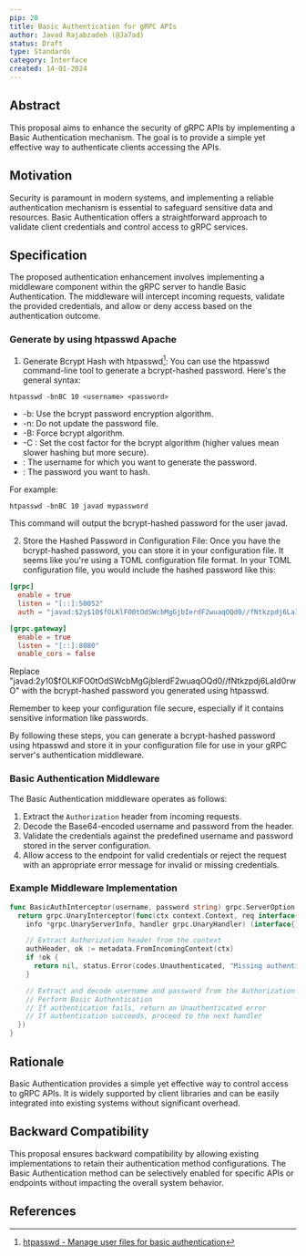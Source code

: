 ```yaml
---
pip: 20
title: Basic Authentication for gRPC APIs
author: Javad Rajabzadeh (@Ja7ad)
status: Draft
type: Standards
category: Interface
created: 14-01-2024
---
```


## Abstract

This proposal aims to enhance the security of gRPC APIs by implementing a Basic Authentication mechanism. The goal is to provide a simple yet effective way to authenticate clients accessing the APIs.

## Motivation

Security is paramount in modern systems, and implementing a reliable authentication mechanism is essential to safeguard sensitive data and resources. Basic Authentication offers a straightforward approach to validate client credentials and control access to gRPC services.

## Specification

The proposed authentication enhancement involves implementing a middleware component within the gRPC server to handle Basic Authentication. The middleware will intercept incoming requests, validate the provided credentials, and allow or deny access based on the authentication outcome.

### Generate by using htpasswd Apache

1. Generate Bcrypt Hash with htpasswd[^1]:
You can use the htpasswd command-line tool to generate a bcrypt-hashed password.
Here's the general syntax:

```shell
htpasswd -bnBC 10 <username> <password>
```

- -b: Use the bcrypt password encryption algorithm.
- -n: Do not update the password file.
- -B: Force bcrypt algorithm.
- -C <cost>: Set the cost factor for the bcrypt algorithm (higher values mean slower hashing but more secure).
- <username>: The username for which you want to generate the password.
- <password>: The password you want to hash.

For example:

```shell
htpasswd -bnBC 10 javad mypassword
```

This command will output the bcrypt-hashed password for the user javad.

2. Store the Hashed Password in Configuration File:
Once you have the bcrypt-hashed password, you can store it in your configuration file. It seems like you're using a TOML configuration file format.
In your TOML configuration file, you would include the hashed password like this:

```toml
[grpc]
  enable = true
  listen = "[::]:50052"
  auth = "javad:$2y$10$fOLKlFO0tOdSWcbMgGjbIerdF2wuaqOQd0//fNtkzpdj6LaId0rwO"  # Replace this with your username and hashed password

[grpc.gateway]
  enable = true
  listen = "[::]:8080"
  enable_cors = false
```

Replace "javad:$2y$10$fOLKlFO0tOdSWcbMgGjbIerdF2wuaqOQd0//fNtkzpdj6LaId0rwO" with the bcrypt-hashed password you generated using htpasswd.

Remember to keep your configuration file secure, especially if it contains sensitive information like passwords.

By following these steps, you can generate a bcrypt-hashed password using htpasswd and store it in your configuration file for use in your gRPC server's authentication middleware.

### Basic Authentication Middleware

The Basic Authentication middleware operates as follows:

1. Extract the `Authorization` header from incoming requests.
2. Decode the Base64-encoded username and password from the header.
3. Validate the credentials against the predefined username and password stored in the server configuration.
4. Allow access to the endpoint for valid credentials or reject the request with an appropriate error message for invalid or missing credentials.

### Example Middleware Implementation

```go
func BasicAuthInterceptor(username, password string) grpc.ServerOption {
  return grpc.UnaryInterceptor(func(ctx context.Context, req interface{},
    info *grpc.UnaryServerInfo, handler grpc.UnaryHandler) (interface{}, error) {

    // Extract Authorization header from the context
    authHeader, ok := metadata.FromIncomingContext(ctx)
    if !ok {
      return nil, status.Error(codes.Unauthenticated, "Missing authentication credentials")
    }

    // Extract and decode username and password from the Authorization header
    // Perform Basic Authentication
    // If authentication fails, return an Unauthenticated error
    // If authentication succeeds, proceed to the next handler
  })
}
```

## Rationale

Basic Authentication provides a simple yet effective way to control access to gRPC APIs. It is widely supported by client libraries and can be easily integrated into existing systems without significant overhead.

## Backward Compatibility

This proposal ensures backward compatibility by allowing existing implementations to retain their authentication method configurations. The Basic Authentication method can be selectively enabled for specific APIs or endpoints without impacting the overall system behavior.

## References

[^1]: [htpasswd - Manage user files for basic authentication](https://httpd.apache.org/docs/2.4/programs/htpasswd.html)
